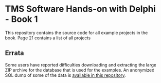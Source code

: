# TMS Software Hands-on with Delphi - Book 1

This repository contains the source code for all example projects in the book. Page 21 contains a list of all projects

## Errata
Some users have reported difficulties downloading and extracting the large ZIP archive for the database that is used for the examples. An anonymized SQL dump of some of the data is [available in this repository](XData-LLC/sql/companies.sql). 
